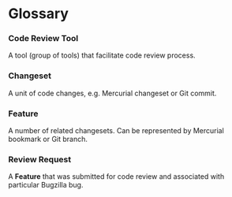 Glossary
========

### Code Review Tool
A tool (group of tools) that facilitate code review process.
### Changeset
A unit of code changes, e.g. Mercurial changeset or Git commit.
### Feature
A number of related changesets. Can be represented by Mercurial bookmark or Git branch.
### Review Request
A **Feature** that was submitted for code review and associated with particular Bugzilla bug.
